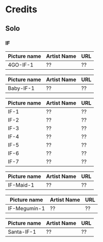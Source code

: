 # Credits

## Solo

### IF

Picture name | Artist Name | URL
-- | -- | --
4GO-IF-1 | ?? | ??

Picture name | Artist Name | URL
-- | -- | --
Baby-IF-1 | ?? | ??

Picture name | Artist Name | URL
-- | -- | --
IF-1 | ?? | ??
IF-2 | ?? | ??
IF-3 | ?? | ??
IF-4 | ?? | ??
IF-5 | ?? | ??
IF-6 | ?? | ??
IF-7 | ?? | ??

Picture name | Artist Name | URL
-- | -- | --
IF-Maid-1 | ?? | ??

Picture name | Artist Name | URL
-- | -- | --
IF-Megumin-1 | ?? | ??

Picture name | Artist Name | URL
-- | -- | --
Santa-IF-1 | ?? | ??
